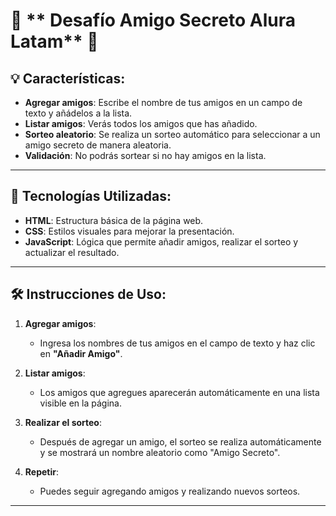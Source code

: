 # 🎉 ** Desafío Amigo Secreto Alura Latam** 🎉

## 💡 **Características**:

- **Agregar amigos**: Escribe el nombre de tus amigos en un campo de texto y añádelos a la lista.
- **Listar amigos**: Verás todos los amigos que has añadido.
- **Sorteo aleatorio**: Se realiza un sorteo automático para seleccionar a un amigo secreto de manera aleatoria.
- **Validación**: No podrás sortear si no hay amigos en la lista.

---

## 📜 **Tecnologías Utilizadas**:

- **HTML**: Estructura básica de la página web.
- **CSS**: Estilos visuales para mejorar la presentación.
- **JavaScript**: Lógica que permite añadir amigos, realizar el sorteo y actualizar el resultado.

---

## 🛠️ **Instrucciones de Uso**:

1. **Agregar amigos**:
   - Ingresa los nombres de tus amigos en el campo de texto y haz clic en **"Añadir Amigo"**.
   
2. **Listar amigos**:
   - Los amigos que agregues aparecerán automáticamente en una lista visible en la página.
   
3. **Realizar el sorteo**:
   - Después de agregar un amigo, el sorteo se realiza automáticamente y se mostrará un nombre aleatorio como "Amigo Secreto".
   
4. **Repetir**:
   - Puedes seguir agregando amigos y realizando nuevos sorteos.

---

